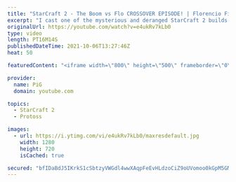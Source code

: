 ```yaml
---
title: "StarCraft 2 - The Boom vs Flo CROSSOVER EPISODE! | Florencio Files #244"
excerpt: "I cast one of the mysterious and deranged StarCraft 2 builds of the one and only, Florencio, the dude that invented the Protoss proxy nexus recall rush. Here, he comes up against fellow smoother-brainer, Boom! 🐷 Support PiG: https://www.patreon.com/PiGSC2  🧜Florencio Files Playlist: https://www.youtube.com/playlist?list=PLFUDU8AOevUfznFLMRCxI0ez9HZTyL6Tk"
originalUrl: https://youtube.com/watch?v=e4ukRv7kLb0
type: video
length: PT16M14S
publishedDateTime: 2021-10-06T13:27:46Z
heat: 50

featuredContent: "<iframe width=\"800\" height=\"500\" frameborder=\"0\" src=\"https://www.youtube.com/embed/e4ukRv7kLb0\" allow=\"accelerometer; autoplay; encrypted-media; gyroscope; picture-in-picture\" allowfullscreen></iframe>"

provider:
  name: PiG
  domain: youtube.com

topics:
  - StarCraft 2
  - Protoss

images:
  - url: https://i.ytimg.com/vi/e4ukRv7kLb0/maxresdefault.jpg
    width: 1280
    height: 720
    isCached: true

secured: "bfIDaBdJ5IKrkS1cSbtzyVWGdl4wwXAqpFeEvHLdzoCiZ9oUVomoo0kGpM5GMVtnJeMf50e58/okPzSY+NflA66ElIliGj2Bx5veFkuLjr06IIDiIwNeGA+gOHhXAyoKd3J12rg6KhID+mWfXpbRv1v0peQJ/pi54L0KDgryq2xSkEpqVIxVedlWoAvna9Q7m+9VvuixRJZmUfXiBRTxTm6wTGQzNHf0Nn5/+EaaKwfGVZ4miFeMwsEqRsHbpbGHmdViAsykpfIZFSBblt+Fk0bLLaO7Wlc6lOq3q2IPkglDf5OD9antmcq2biJ84LYCwO8uFSH9gsMzPh7TSiM9tvbMkYtwNpyzkbM79KTPgAVE1HeFTZTCR+ozDkwN5dMh6r+7CTtWrvbeRYXf7cUArxA8SUXwZp4B17TRn0LFvKo=;nlj3CNpXOOJ7Uz+DQ/Ud1Q=="
---
```


